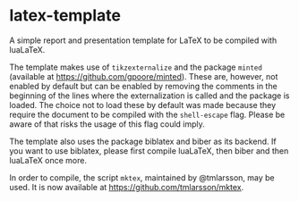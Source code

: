 # latex-template
A simple report and presentation template for LaTeX to be compiled with luaLaTeX.

The template makes use of `tikzexternalize` and the package `minted` (available at https://github.com/gpoore/minted). These are, however, not enabled by default but can be enabled by removing the comments in the beginning of the lines where the externalization is called and the package is loaded. The choice not to load these by default was made because they require the document to be compiled with the `shell-escape` flag. Please be aware of that risks the usage of this flag could imply.

The template also uses the package biblatex and biber as its backend. If you want to use biblatex, please first compile luaLaTeX, then biber and then luaLaTeX once more.

In order to compile, the script `mktex`, maintained by @tmlarsson, may be used. It is now available at https://github.com/tmlarsson/mktex.
